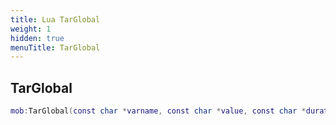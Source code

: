 ```yaml
---
title: Lua TarGlobal
weight: 1
hidden: true
menuTitle: TarGlobal
---
```

## TarGlobal
```lua
mob:TarGlobal(const char *varname, const char *value, const char *duration, int npc_id, int char_id, int zone_id); -- void
```